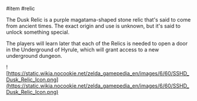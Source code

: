  #item #relic 

The Dusk Relic is a purple magatama-shaped stone relic that's said to come from ancient times. The exact origin and use is unknown, but it's said to unlock something special.

The players will learn later that each of the Relics is needed to open a door in the Underground of Hyrule, which will grant access to a new underground dungeon.

![https://static.wikia.nocookie.net/zelda_gamepedia_en/images/6/60/SSHD_Dusk_Relic_Icon.png](https://static.wikia.nocookie.net/zelda_gamepedia_en/images/6/60/SSHD_Dusk_Relic_Icon.png)
